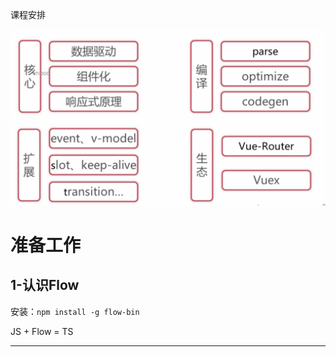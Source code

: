 课程安排

![image-20220905150557521](Vue源码.assets/image-20220905150557521-2361559.png)

# 准备工作



## 1-认识Flow

安装：`npm install -g flow-bin`

JS + Flow = TS

------



















